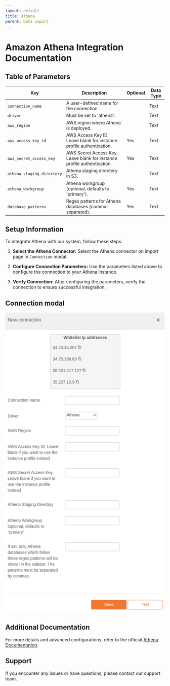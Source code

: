 ```yaml
---
layout: default
title: Athena
parent: Data import
---
```


# Amazon Athena Integration Documentation

## Table of Parameters

| Key                        | Description                              | Optional | Data Type |
|----------------------------|------------------------------------------|--------|-----------|
| `connection_name`        | A user-defined name for the connection.            |        | Text          |
| `driver`                 | Must be set to 'athena'.                           |      | Text          |
| `aws_region`             | AWS region where Athena is deployed.               |      | Text          |
| `aws_access_key_id`      | AWS Access Key ID. Leave blank for instance profile authentication. | Yes | Text |
| `aws_secret_access_key`  | AWS Secret Access Key. Leave blank for instance profile authentication. | Yes | Text |
| `athena_staging_directory`| Athena staging directory in S3.                   |      | Text          |
| `athena_workgroup`       | Athena workgroup (optional, defaults to 'primary'). | Yes    | Text        |
| `database_patterns`      | Regex patterns for Athena databases (comma-separated). | Yes  | Text       |

## Setup Information

To integrate Athena with our system, follow these steps:

1. **Select the Athena Connector:** Select the Athena connector on import page in `Connection` modal.

2. **Configure Connection Parameters:** Use the parameters listed above to configure the connection to your Athena instance.

3. **Verify Connection:** After configuring the parameters, verify the connection to ensure successful integration.

## Connection modal

![Athena Integration](../../../images/integration/athena-integration.png)

## Additional Documentation

For more details and advanced configurations, refer to the official [Athena Documentation](https://docs.aws.amazon.com/athena/).

## Support

If you encounter any issues or have questions, please contact our support team.